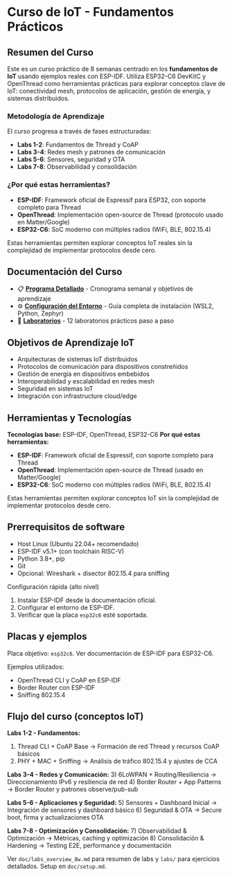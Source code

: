 # Curso de IoT - Fundamentos Prácticos

## Resumen del Curso

Este es un curso práctico de 8 semanas centrado en los **fundamentos de IoT** usando ejemplos reales con ESP-IDF. Utiliza ESP32-C6 DevKitC y OpenThread como herramientas prácticas para explorar conceptos clave de IoT: conectividad mesh, protocolos de aplicación, gestión de energía, y sistemas distribuidos.

### Metodología de Aprendizaje
El curso progresa a través de fases estructuradas:
- **Labs 1-2**: Fundamentos de Thread y CoAP
- **Labs 3-4**: Redes mesh y patrones de comunicación
- **Labs 5-6**: Sensores, seguridad y OTA
- **Labs 7-8**: Observabilidad y consolidación

### ¿Por qué estas herramientas?
- **ESP-IDF**: Framework oficial de Espressif para ESP32, con soporte completo para Thread
- **OpenThread**: Implementación open-source de Thread (protocolo usado en Matter/Google)
- **ESP32-C6**: SoC moderno con múltiples radios (WiFi, BLE, 802.15.4)

Estas herramientas permiten explorar conceptos IoT reales sin la complejidad de implementar protocolos desde cero.

## Documentación del Curso

- 📋 **[Programa Detallado](doc/syllabus.md)** - Cronograma semanal y objetivos de aprendizaje
- ⚙️ **[Configuración del Entorno](doc/setup.md)** - Guía completa de instalación (WSL2, Python, Zephyr)
- 🧪 **[Laboratorios](labs/)** - 12 laboratorios prácticos paso a paso

## Objetivos de Aprendizaje IoT
- Arquitecturas de sistemas IoT distribuidos
- Protocolos de comunicación para dispositivos constreñidos
- Gestión de energía en dispositivos embebidos
- Interoperabilidad y escalabilidad en redes mesh
- Seguridad en sistemas IoT
- Integración con infrastructure cloud/edge

## Herramientas y Tecnologías
**Tecnologías base:** ESP-IDF, OpenThread, ESP32-C6
**Por qué estas herramientas:**
- **ESP-IDF**: Framework oficial de Espressif, con soporte completo para Thread
- **OpenThread**: Implementación open-source de Thread (usado en Matter/Google)
- **ESP32-C6**: SoC moderno con múltiples radios (WiFi, BLE, 802.15.4)

Estas herramientas permiten explorar conceptos IoT sin la complejidad de implementar protocolos desde cero.

## Prerrequisitos de software
- Host Linux (Ubuntu 22.04+ recomendado)
- ESP-IDF v5.1+ (con toolchain RISC-V)
- Python 3.8+, pip
- Git
- Opcional: Wireshark + disector 802.15.4 para sniffing

Configuración rápida (alto nivel)
1) Instalar ESP-IDF desde la documentación oficial.
2) Configurar el entorno de ESP-IDF.
3) Verificar que la placa `esp32c6` esté soportada.

## Placas y ejemplos
Placa objetivo: `esp32c6`. Ver documentación de ESP-IDF para ESP32-C6.

Ejemplos utilizados:
- OpenThread CLI y CoAP en ESP-IDF
- Border Router con ESP-IDF
- Sniffing 802.15.4

## Flujo del curso (conceptos IoT)
**Labs 1-2 - Fundamentos:**
1) Thread CLI + CoAP Base → Formación de red Thread y recursos CoAP básicos
2) PHY + MAC + Sniffing → Análisis de tráfico 802.15.4 y ajustes de CCA

**Labs 3-4 - Redes y Comunicación:**
3) 6LoWPAN + Routing/Resiliencia → Direccionamiento IPv6 y resiliencia de red
4) Border Router + App Patterns → Border Router y patrones observe/pub-sub

**Labs 5-6 - Aplicaciones y Seguridad:**
5) Sensores + Dashboard Inicial → Integración de sensores y dashboard básico
6) Seguridad & OTA → Secure boot, firma y actualizaciones OTA

**Labs 7-8 - Optimización y Consolidación:**
7) Observabilidad & Optimización → Métricas, caching y optimización
8) Consolidación & Hardening → Testing E2E, performance y documentación

Ver `doc/labs_overview_8w.md` para resumen de labs y `labs/` para ejercicios detallados. Setup en `doc/setup.md`.
